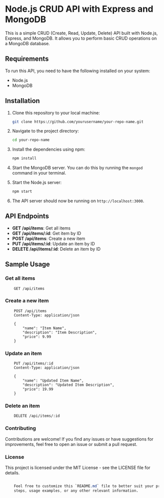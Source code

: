# Node.js CRUD API with Express and MongoDB

This is a simple CRUD (Create, Read, Update, Delete) API built with Node.js, Express, and MongoDB. It allows you to perform basic CRUD operations on a MongoDB database.

## Requirements

To run this API, you need to have the following installed on your system:

- Node.js
- MongoDB

## Installation

1. Clone this repository to your local machine:

    ```bash
    git clone https://github.com/yourusername/your-repo-name.git
    ```

2. Navigate to the project directory:

    ```bash
    cd your-repo-name
    ```

3. Install the dependencies using npm:

    ```bash
    npm install
    ```

4. Start the MongoDB server. You can do this by running the `mongod` command in your terminal.

5. Start the Node.js server:

    ```bash
    npm start
    ```

6. The API server should now be running on `http://localhost:3000`.

## API Endpoints

- **GET /api/items**: Get all items
- **GET /api/items/:id**: Get item by ID
- **POST /api/items**: Create a new item
- **PUT /api/items/:id**: Update an item by ID
- **DELETE /api/items/:id**: Delete an item by ID

## Sample Usage

### Get all items

```http
    GET /api/items
```

### Create a new item

```http
    POST /api/items
    Content-Type: application/json

    {
        "name": "Item Name",
        "description": "Item Description",
        "price": 9.99
    }
```

### Update an item

```http
    PUT /api/items/:id
    Content-Type: application/json

    {
        "name": "Updated Item Name",
        "description": "Updated Item Description",
        "price": 19.99
    }
```

### Delete an item

```http
    DELETE /api/items/:id
```

### Contributing

Contributions are welcome! If you find any issues or have suggestions for improvements, feel free to open an issue or submit a pull request.


### License

This project is licensed under the MIT License - see the LICENSE file for details.

```css

    Feel free to customize this `README.md` file to better suit your project structure, features, and requirements. You can add more details about the project, installation 
    steps, usage examples, or any other relevant information.
```

